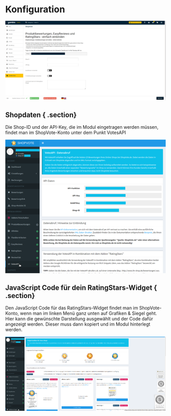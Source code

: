# Konfiguration 

![](Bilder/shopvote/shopvote-20200206_006.png "Konfigurationsseite des ShopVote-Moduls")

## Shopdaten { .section}

Die Shop-ID und der API-Key, die im Modul eingetragen werden müssen, findet man im ShopVote-Konto unter dem Punkt VotesAPI

![](Bilder/shopvote/20200212_003.png "API-Daten bei ShopVote")

## JavaScript Code für dein RatingStars-Widget { .section}

Den JavaScript Code für das RatingStars-Widget findet man im ShopVote-Konto, wenn man im linken Menü ganz unten auf Grafiken & Siegel geht. Hier kann die gewünschte Darstellung ausgewählt und der Code dafür angezeigt werden. Dieser muss dann kopiert und im Modul hinterlegt werden.

![](Bilder/shopvote/20200212_004.png "Grafiken & Siegel bei ShopVote")



